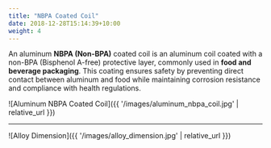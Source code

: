 ```yaml
---
title: "NBPA Coated Coil"
date: 2018-12-28T15:14:39+10:00
weight: 4
---
```


An aluminum **NBPA (Non-BPA)** coated coil is an aluminum coil coated with a non-BPA (Bisphenol A-free) protective layer, commonly used in **food and beverage packaging**. This coating ensures safety by preventing direct contact between aluminum and food while maintaining corrosion resistance and compliance with health regulations.

![Aluminum NBPA Coated Coil]({{ '/images/aluminum_nbpa_coil.jpg' | relative_url }})

---

![Alloy Dimension]({{ '/images/alloy_dimension.jpg' | relative_url }})